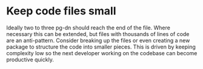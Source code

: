 # Keep code files small

Ideally two to three pg-dn should reach the end of the file. Where necessary this can be extended, but
files with thousands of lines of code are an anti-pattern. Consider breaking up the files or even creating a
new package to structure the code into smaller pieces. This is driven by keeping complexity low so the
next developer working on the codebase can become productive quickly.
